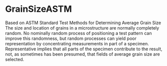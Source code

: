 # GrainSizeASTM
Based on ASTM Standard Test Methods for Determining Average Grain Size
The size and location of grains in a microstructure are normally completely random. No nominally random process of positioning a test pattern can improve this randomness, but random processes can yield poor representation by concentrating measurements in part of a specimen. Representative implies that all parts of the specimen contribute to the result, not, as sometimes has been presumed, that fields of average grain size are selected.
